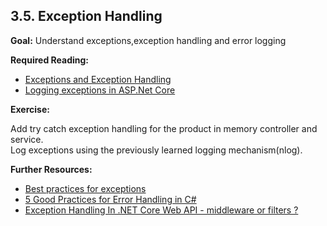 ## 3.5. Exception Handling

**Goal:** Understand exceptions,exception handling and error logging

**Required Reading:** 

- [Exceptions and Exception Handling](https://docs.microsoft.com/en-us/dotnet/csharp/fundamentals/exceptions/)
- [Logging exceptions in ASP.Net Core](https://stackify.com/csharp-exception-handling-best-practices/)

**Exercise:**

Add try catch exception handling for the product in memory controller and service.  
Log exceptions using the previously learned logging mechanism(nlog). 

**Further Resources:**

  - [Best practices for exceptions](https://learn.microsoft.com/en-us/dotnet/standard/exceptions/best-practices-for-exceptions)
  - [5 Good Practices for Error Handling in C#](https://dev.to/bytehide/5-good-practices-for-error-handling-in-c-4391)
  - [Exception Handling In .NET Core Web API - middleware or filters ?](https://thecodeblogger.com/2021/05/30/exception-handling-middleware-in-net-core-web-api/)
